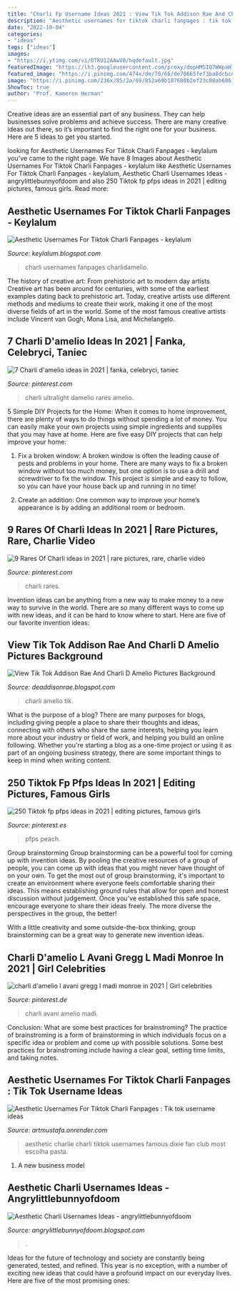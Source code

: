 ```yaml
---
title: "Charli Fp Username Ideas 2021 : View Tik Tok Addison Rae And Charli D Amelio Pictures Background"
description: "Aesthetic usernames for tiktok charli fanpages : tik tok username ideas"
date: "2022-10-04"
categories:
- "ideas"
tags: ["ideas"]
images:
- "https://i.ytimg.com/vi/DTKU12AAwV0/hqdefault.jpg"
featuredImage: "https://lh3.googleusercontent.com/proxy/dopHMSIQ7WWpaHlLI1PLBPvOzPzVYCKB7GbKURD80f4U0rUKOdzM9-Fc7D4P13fnPwToPb0Q0mhJHI1yVM9OVXHLA-s9iF7PTpgK6e5_Y_vdW2t0d-P7Prx2lejtM99jBbzxrocxCJ_dlaiUeaV9IqsUwMa2Pq2Tr7KmT9GMKpLcnESJHdQV3e_CZVG1rIwcznUKh4iaSX3kMQtg6xr-ZPeQ9REwV28QWfXnZj5yCI5Abwzg7R8UedeJnrO8G7jkzqniFGkPCf7xau4aaHVtJgPNcCA=w1200-h630-p-k-no-nu"
featured_image: "https://i.pinimg.com/474x/de/70/66/de70665fef3ba8dcbce7bd4d98c51e78.jpg"
image: "https://i.pinimg.com/236x/85/2a/69/852a69b187680b2ef23c08ab6861f443.jpg"
ShowToc: true
author: "Prof. Kameron Herman"
---
```



Creative ideas are an essential part of any business. They can help businesses solve problems and achieve success. There are many creative ideas out there, so it’s important to find the right one for your business. Here are 5 ideas to get you started.

	

		
looking for Aesthetic Usernames For Tiktok Charli Fanpages - keylalum you've came to the right page. We have 8 Images about Aesthetic Usernames For Tiktok Charli Fanpages - keylalum like Aesthetic Usernames For Tiktok Charli Fanpages - keylalum, Aesthetic Charli Usernames Ideas - angrylittlebunnyofdoom and also 250 Tiktok fp pfps ideas in 2021 | editing pictures, famous girls. Read more:
		
    
## Aesthetic Usernames For Tiktok Charli Fanpages - Keylalum

<img loading=lazy src="https://i.ytimg.com/vi/DTKU12AAwV0/hqdefault.jpg" onerror="this.onerror=null;this.src='https://tse2.mm.bing.net/th?id=OIP.ICPnR9OMzmb5GMvfNJ-OAwHaFj&amp;pid=15.1';" alt="Aesthetic Usernames For Tiktok Charli Fanpages - keylalum">

_Source: keylalum.blogspot.com_

>charli usernames fanpages charlidamelio. 

	

The history of creative art: From prehistoric art to modern day artists
Creative art has been around for centuries, with some of the earliest examples dating back to prehistoric art. Today, creative artists use different methods and mediums to create their work, making it one of the most diverse fields of art in the world. Some of the most famous creative artists include Vincent van Gogh, Mona Lisa, and Michelangelo.

    
## 7 Charli D&#039;amelio Ideas In 2021 | Fanka, Celebryci, Taniec

<img loading=lazy src="https://i.pinimg.com/474x/31/e9/9c/31e99cb3a800c692df7221e3ef8ef5fe.jpg" onerror="this.onerror=null;this.src='https://tse3.mm.bing.net/th?id=OIP.wqeES6eqnRX6F2oNDcO_iQAAAA&amp;pid=15.1';" alt="7 Charli d&#039;amelio ideas in 2021 | fanka, celebryci, taniec">

_Source: pinterest.com_

>charli ultralight damelio rares amelio. 

	

5 Simple DIY Projects for the Home:
When it comes to home improvement, there are plenty of ways to do things without spending a lot of money. You can easily make your own projects using simple ingredients and supplies that you may have at home. Here are five easy DIY projects that can help improve your home: 
1. Fix a broken window: A broken window is often the leading cause of pests and problems in your home. There are many ways to fix a broken window without too much money, but one option is to use a drill and screwdriver to fix the window. This project is simple and easy to follow, so you can have your house back up and running in no time!

2. Create an addition: One common way to improve your home’s appearance is by adding an additional room or bedroom.

    
## 9 Rares Of Charli Ideas In 2021 | Rare Pictures, Rare, Charlie Video

<img loading=lazy src="https://i.pinimg.com/474x/0c/b2/b2/0cb2b2fc4bdbc2eb6051097140b49649.jpg" onerror="this.onerror=null;this.src='https://tse3.mm.bing.net/th?id=OIP.VFaKk0sPsyDajlmgZctfngAAAA&amp;pid=15.1';" alt="9 Rares Of Charli ideas in 2021 | rare pictures, rare, charlie video">

_Source: pinterest.com_

>charli rares. 

	

Invention ideas can be anything from a new way to make money to a new way to survive in the world. There are so many different ways to come up with new ideas, and it can be hard to know where to start. Here are five of our favorite invention ideas:

    
## View Tik Tok Addison Rae And Charli D Amelio Pictures Background

<img loading=lazy src="https://i.ytimg.com/vi/4wn0_KsmQ5U/maxresdefault.jpg" onerror="this.onerror=null;this.src='https://tse2.mm.bing.net/th?id=OIP.Ff8Osq25uCWyk8qIv6bsyQHaEK&amp;pid=15.1';" alt="View Tik Tok Addison Rae And Charli D Amelio Pictures Background">

_Source: deaddisonrae.blogspot.com_

>charli amelio tik. 

	

What is the purpose of a blog?
There are many purposes for blogs, including giving people a place to share their thoughts and ideas, connecting with others who share the same interests, helping you learn more about your industry or field of work, and helping you build an online following. Whether you're starting a blog as a one-time project or using it as part of an ongoing business strategy, there are some important things to keep in mind when writing content.

    
## 250 Tiktok Fp Pfps Ideas In 2021 | Editing Pictures, Famous Girls

<img loading=lazy src="https://i.pinimg.com/474x/de/70/66/de70665fef3ba8dcbce7bd4d98c51e78.jpg" onerror="this.onerror=null;this.src='https://tse2.mm.bing.net/th?id=OIP.pvac3j7hLlNNIlUCXlHcvgAAAA&amp;pid=15.1';" alt="250 Tiktok fp pfps ideas in 2021 | editing pictures, famous girls">

_Source: pinterest.es_

>pfps peach. 

	

Group brainstorming
Group brainstorming can be a powerful tool for coming up with invention ideas. By pooling the creative resources of a group of people, you can come up with ideas that you might never have thought of on your own.
To get the most out of group brainstorming, it's important to create an environment where everyone feels comfortable sharing their ideas. This means establishing ground rules that allow for open and honest discussion without judgement. Once you've established this safe space, encourage everyone to share their ideas freely. The more diverse the perspectives in the group, the better!

With a little creativity and some outside-the-box thinking, group brainstorming can be a great way to generate new invention ideas.

    
## Charli D&#039;amelio L Avani Gregg L Madi Monroe In 2021 | Girl Celebrities

<img loading=lazy src="https://i.pinimg.com/736x/5f/2a/45/5f2a45fd6039cb3316e31ca47f6da936.jpg" onerror="this.onerror=null;this.src='https://tse4.mm.bing.net/th?id=OIP.FEZwk9F1UUY9HjxyooiYAAHaJL&amp;pid=15.1';" alt="charli d&#039;amelio l avani gregg l madi monroe in 2021 | Girl celebrities">

_Source: pinterest.de_

>charli avani amelio madi. 

	

Conclusion: What are some best practices for brainstroming?
The practice of brainstroming is a form of brainstorming in which individuals focus on a specific idea or problem and come up with possible solutions. Some best practices for brainstroming include having a clear goal, setting time limits, and taking notes.

    
## Aesthetic Usernames For Tiktok Charli Fanpages : Tik Tok Username Ideas

<img loading=lazy src="https://i.pinimg.com/236x/85/2a/69/852a69b187680b2ef23c08ab6861f443.jpg" onerror="this.onerror=null;this.src='https://tse3.mm.bing.net/th?id=OIP.Q3LoF-v4L6hfoH37iUxjwAAAAA&amp;pid=15.1';" alt="Aesthetic Usernames For Tiktok Charli Fanpages : Tik tok username ideas">

_Source: artmustafa.onrender.com_

>aesthetic charlie charli tiktok usernames famous dixie fan club most escolha pasta. 

	

1. A new business model 

    
## Aesthetic Charli Usernames Ideas - Angrylittlebunnyofdoom

<img loading=lazy src="https://lh3.googleusercontent.com/proxy/dopHMSIQ7WWpaHlLI1PLBPvOzPzVYCKB7GbKURD80f4U0rUKOdzM9-Fc7D4P13fnPwToPb0Q0mhJHI1yVM9OVXHLA-s9iF7PTpgK6e5_Y_vdW2t0d-P7Prx2lejtM99jBbzxrocxCJ_dlaiUeaV9IqsUwMa2Pq2Tr7KmT9GMKpLcnESJHdQV3e_CZVG1rIwcznUKh4iaSX3kMQtg6xr-ZPeQ9REwV28QWfXnZj5yCI5Abwzg7R8UedeJnrO8G7jkzqniFGkPCf7xau4aaHVtJgPNcCA=w1200-h630-p-k-no-nu" onerror="this.onerror=null;this.src='https://tse1.mm.bing.net/th?id=OIP.M00cEJ2bfndd-Zy7LvbdtgHaD4&amp;pid=15.1';" alt="Aesthetic Charli Usernames Ideas - angrylittlebunnyofdoom">

_Source: angrylittlebunnyofdoom.blogspot.com_

>. 

	

Ideas for the future of technology and society are constantly being generated, tested, and refined. This year is no exception, with a number of exciting new ideas that could have a profound impact on our everyday lives. Here are five of the most promising ones:

